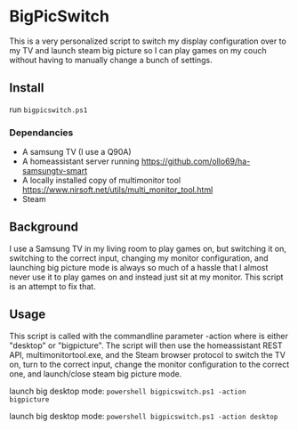 # BigPicSwitch
This is a very personalized script to switch my display configuration over to my TV and launch steam big picture so I can play games on my couch without having to manually change a bunch of settings.
## Install
run 
```bigpicswitch.ps1```
### Dependancies
* A samsung TV (I use a Q90A)
* A homeassistant server running https://github.com/ollo69/ha-samsungtv-smart
* A locally installed copy of multimonitor tool https://www.nirsoft.net/utils/multi_monitor_tool.html
* Steam
## Background
I use a Samsung TV in my living room to play games on, but switching it on, switching to the correct input, changing my monitor configuration, and launching big picture mode is always so much of a hassle that I almost never use it to play games on and instead just sit at my monitor. This script is an attempt to fix that.
## Usage
This script is called with the commandline parameter -action <action> where <action> is either "desktop" or "bigpicture". The script will then use the homeassistant REST API, multimonitortool.exe, and the Steam browser protocol to switch the TV on, turn to the correct input, change the monitor configuration to the correct one, and launch/close steam big picture mode.

launch big desktop mode: `powershell bigpicswitch.ps1 -action bigpicture`

launch big desktop mode: `powershell bigpicswitch.ps1 -action desktop`
